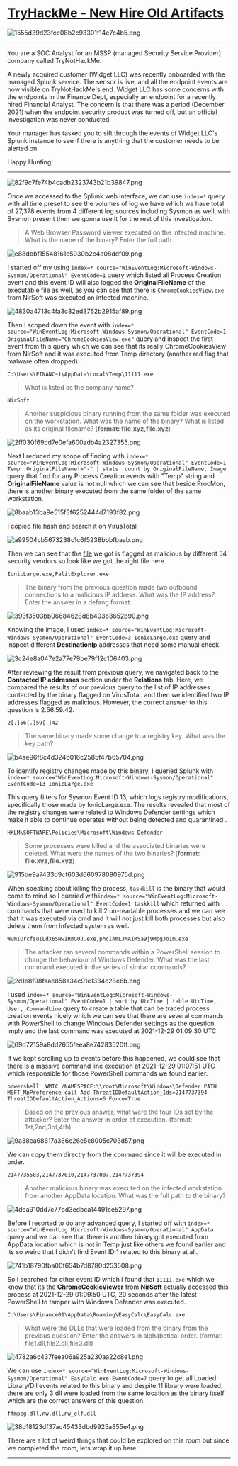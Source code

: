 # [TryHackMe - New Hire Old Artifacts](https://tryhackme.com/room/newhireoldartifacts)
![1555d39d23fcc08b2c93301f14e7c4b5.png](/resources/1555d39d23fcc08b2c93301f14e7c4b5.png)
***
You are a SOC Analyst for an MSSP (managed Security Service Provider) company called TryNotHackMe.

A newly acquired customer (Widget LLC) was recently onboarded with the managed Splunk service. The sensor is live, and all the endpoint events are now visible on TryNotHackMe's end. Widget LLC has some concerns with the endpoints in the Finance Dept, especially an endpoint for a recently hired Financial Analyst. The concern is that there was a period (December 2021) when the endpoint security product was turned off, but an official investigation was never conducted. 

Your manager has tasked you to sift through the events of Widget LLC's Splunk instance to see if there is anything that the customer needs to be alerted on. 

Happy Hunting!
***
![82f9c7fe74b4cadb2323743b21b39847.png](/resources/82f9c7fe74b4cadb2323743b21b39847.png)

Once we accessed to the Splunk web interface, we can use `index=*` query with all time preset to see the volumes of log we have which we have total of 27,378 events from 4 different log sources including Sysmon as well, with Sysmon present then we gonna use it for the rest of this investigation.

>A Web Browser Password Viewer executed on the infected machine. What is the name of the binary? Enter the full path.

![e88dbbf15548161c5030b2c4e08ddf09.png](/resources/e88dbbf15548161c5030b2c4e08ddf09.png)

I started off my using `index=* source="WinEventLog:Microsoft-Windows-Sysmon/Operational" EventCode=1` query which listed all Process Creation event and this event ID will also logged the **OriginalFileName** of the executable file as well, as you can see that there is `ChromeCookiesView.exe` from NirSoft was executed on infected machine.

![4830a4713c4fa3c82ed3762b2915af89.png](/resources/4830a4713c4fa3c82ed3762b2915af89.png)

Then I scoped down the event with `index=* source="WinEventLog:Microsoft-Windows-Sysmon/Operational" EventCode=1 OriginalFileName="ChromeCookiesView.exe"` query and inspect the first event from this query which we can see that its really ChromeCookiesView from NirSoft and it was executed from Temp directory (another red flag that malware often dropped).

```
C:\Users\FINANC~1\AppData\Local\Temp\11111.exe
```

>What is listed as the company name?
```
NirSoft
```

>Another suspicious binary running from the same folder was executed on the workstation. What was the name of the binary? What is listed as its original filename? (**format: file.xyz,file.xyz**)

![2ff030f69cd7e0efa600adb4a2327355.png](/resources/2ff030f69cd7e0efa600adb4a2327355.png)

Next I reduced my scope of finding with `index=* source="WinEventLog:Microsoft-Windows-Sysmon/Operational" EventCode=1 Temp  OriginalFileName!="-" | stats  count by OriginalFileName, Image` query that find for any Process Creation events with "Temp" string and **OriginalFileName** value is not null which we can see that beside ProcMon, there is another binary executed from the same folder of the same workstation.

![8baab13ba9e515f3f6252444d7193f82.png](/resources/8baab13ba9e515f3f6252444d7193f82.png)

I copied file hash and search it on VirusTotal

![a99504cb5673238c1c6f5238bbbfbaab.png](/resources/a99504cb5673238c1c6f5238bbbfbaab.png)

Then we can see that the [file](https://www.virustotal.com/gui/file/a798591090c33182526993e634f67fb09e69d243b82a042d26d63c0b9bfba47a/detection) we got is flagged as malicious by different 54 security vendors so look like we got the right file here.

```
IonicLarge.exe,PalitExplorer.exe
```

>The binary from the previous question made two outbound connections to a malicious IP address. What was the IP address? Enter the answer in a defang format.

![393f3503bb06684628d8b403b3652b90.png](/resources/393f3503bb06684628d8b403b3652b90.png)

Knowing the image, I used `index=* source="WinEventLog:Microsoft-Windows-Sysmon/Operational" EventCode=3 IonicLarge.exe` query and inspect different **DestinationIp** addresses that need some manual check.

![3c24e8a047e2a77e79be79f12c106403.png](/resources/3c24e8a047e2a77e79be79f12c106403.png)

After reviewing the result from previous query, we navigated back to the **Contacted IP addresses** section under the **Relations** tab. Here, we compared the results of our previous query to the list of IP addresses contacted by the binary flagged on VirusTotal. and then we identified two IP addresses flagged as malicious. However, the correct answer to this question is 2.56.59.42.

```
2[.]56[.]59[.]42
```

>The same binary made some change to a registry key. What was the key path?

![b4ae96f8c4d324b016c2585f47b65704.png](/resources/b4ae96f8c4d324b016c2585f47b65704.png)

To identify registry changes made by this binary, I queried Splunk with `index=* source="WinEventLog:Microsoft-Windows-Sysmon/Operational" EventCode=13 IonicLarge.exe`

This query filters for Sysmon Event ID 13, which logs registry modifications, specifically those made by IonicLarge.exe. The results revealed that most of the registry changes were related to Windows Defender settings which make it able to continue operates without being detected and quarantined .

```
HKLM\SOFTWARE\Policies\Microsoft\Windows Defender
```

>Some processes were killed and the associated binaries were deleted. What were the names of the two binaries? (**format: file.xyz,file.xyz**)

![915be9a7433d9cf603d660978090975d.png](/resources/915be9a7433d9cf603d660978090975d.png)

When speaking about killing the process, `taskkill` is the binary that would come to mind so I queried with`index=* source="WinEventLog:Microsoft-Windows-Sysmon/Operational" EventCode=1 taskkill` which returned with commands that were used to kill 2 un-readable processes and we can see that it was executed via cmd and it will not just kill both processes but also delete them from infected system as well. 

```
WvmIOrcfsuILdX6SNwIRmGOJ.exe,phcIAmLJMAIMSa9j9MpgJo1m.exe
```

>The attacker ran several commands within a PowerShell session to change the behaviour of Windows Defender. What was the last command executed in the series of similar commands?

![2d1e8f98faae858a34c91e1334c28e6b.png](/resources/2d1e8f98faae858a34c91e1334c28e6b.png)

I used `index=* source="WinEventLog:Microsoft-Windows-Sysmon/Operational" EventCode=1 | sort by UtcTime
| table UtcTime, User, CommandLine` query to create a table that can be traced process creation events nicely which we can see that there are several commands with PowerShell to change Windows Defender settings as the question imply and the last command was executed at 2021-12-29 01:09:30 UTC

![69d72159a8dd2655feea8e74283520ff.png](/resources/69d72159a8dd2655feea8e74283520ff.png)

If we kept scrolling up to events before this happened, we could see that there is a massive command line execution at 2021-12-29 01:07:51 UTC which responsible for those PowerShell commands we found earlier.

```
powershell  WMIC /NAMESPACE:\\root\Microsoft\Windows\Defender PATH MSFT_MpPreference call Add ThreatIDDefaultAction_Ids=2147737394 ThreatIDDefaultAction_Actions=6 Force=True
```

>Based on the previous answer, what were the four IDs set by the attacker? Enter the answer in order of execution. (format: 1st,2nd,3rd,4th)

![9a38ca68617a386e26c5c8005c703d57.png](/resources/9a38ca68617a386e26c5c8005c703d57.png)

We can copy them directly from the command since it will be executed in order.

```
2147735503,2147737010,2147737007,2147737394
```

>Another malicious binary was executed on the infected workstation from another AppData location. What was the full path to the binary?

![4dea910dd7c77bd3edbca14491ce5297.png](/resources/4dea910dd7c77bd3edbca14491ce5297.png)

Before I resorted to do any advanced query, I started off with `index=* source="WinEventLog:Microsoft-Windows-Sysmon/Operational" AppData` query and we can see that there is another binary got executed from AppData location which is not in Temp just like others we found earlier and its so weird that I didn't find Event ID 1 related to this binary at all.

![741b18790fba00f654b7d8780d253508.png](/resources/741b18790fba00f654b7d8780d253508.png)

So I searched for other event ID which I found that `11111.exe` which we know that its the **ChromeCookieViewer** from **NirSoft** actually accessed this process at 2021-12-29 01:09:50 UTC, 20 seconds after the latest PowerShell to tamper with Windows Defender was executed.

```
C:\Users\Finance01\AppData\Roaming\EasyCalc\EasyCalc.exe
```

>What were the DLLs that were loaded from the binary from the previous question? Enter the answers in alphabetical order. (format: file1.dll,file2.dll,file3.dll)

![4782a6c437feea06a925a230aa22c8e1.png](/resources/4782a6c437feea06a925a230aa22c8e1.png)

We can use `index=* source="WinEventLog:Microsoft-Windows-Sysmon/Operational" EasyCalc.exe EventCode=7` query to get all Loaded Library/Dll events related to this binary and despite 11 library were loaded, there are only 3 dll were loaded from the same location as the binary itself which are the correct answers of this question.

```
ffmpeg.dll,nw.dll,nw_elf.dll
```

![38d18123df37ac45433dbd9925a855e4.png](/resources/38d18123df37ac45433dbd9925a855e4.png)

There are a lot of weird things that could be explored on this room but since we completed the room, lets wrap it up here.
***